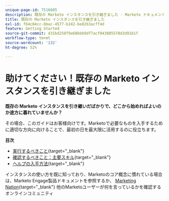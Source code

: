 ```yaml
---
unique-page-id: 7516605
description: 既存の Marketo インスタンスを引き継ぎました - Marketo ドキュメント - 製品ドキュメント
title: 既存の Marketo インスタンスを引き継ぎました
exl-id: f64c04cc-bbac-4577-b242-be8263acff4d
feature: Getting Started
source-git-commit: 431bd258f9a68bbb9df7acf043085578d3d91b1f
workflow-type: tm+mt
source-wordcount: '132'
ht-degree: 52%

---
```


# 助けてください！既存の Marketo インスタンスを引き継ぎました

**既存の Marketo インスタンスを引き継いだばかりで、どこから始めればよいのか途方に暮れていませんか？**

その場合、このガイドはお客様向けです。Marketoで必要なものを入手するために適切な方向に向けることで、最初の日を最大限に活用するのに役立ちます。

**目次**

* [実行するべきこと](/help/marketo/getting-started/inheriting-a-marketo-instance/items-to-check-off.md){target="_blank"}
* [確認するべきこと：主要スキル](/help/marketo/getting-started/inheriting-a-marketo-instance/things-to-review-core-skills.md){target="_blank"}
* [ヘルプの入手方法](/help/marketo/getting-started/inheriting-a-marketo-instance/ways-to-get-help.md){target="_blank"}

インスタンスの使い方を既に知っており、Marketoのコア概念に慣れている場合は、Marketo Engage製品ドキュメントを参照するか、 [Marketing Nation](https://nation.marketo.com/){target="_blank"} 他のMarketoユーザーが何を言っているかを確認するオンラインコミュニティ
